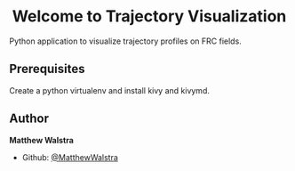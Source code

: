 <h1 align="center">Welcome to Trajectory Visualization</h1>


Python application to visualize trajectory profiles on FRC fields. 

## Prerequisites

Create a python virtualenv and install kivy and kivymd.

## Author

**Matthew Walstra**

- Github: [@MatthewWalstra](https://github.com/MatthewWalstra)

